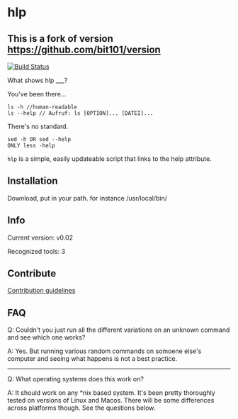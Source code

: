 # hlp
## This is a fork of version https://github.com/bit101/version
[![Build Status](https://travis-ci.org/dewomser/hlp.svg?branch=master)](https://travis-ci.org/dewomser/hlp)

What shows hlp ___?

You've been there...

```
ls -h //human-readable 
ls --help // Aufruf: ls [OPTION]... [DATEI]...
```

There's no standard.

```
sed -h OR sed --help
ONLY less -help

```

`hlp` is a simple, easily updateable script that links to the help attribute.

## Installation

Download, put in your path.
for instance  /usr/local/bin/


## Info
Current version: v0.02

Recognized tools: 3

## Contribute


[Contribution guidelines](contributions.md)

## FAQ

Q: Couldn't you just run all the different variations on an unknown command and see which one works?

A: Yes. But running various random commands on somoene else's computer and seeing what happens is not a best practice.

---

Q: What operating systems does this work on?

A: It should work on any \*nix based system. It's been pretty thoroughly tested on versions of Linux and Macos. There will be some differences across platforms though. See the questions below.
